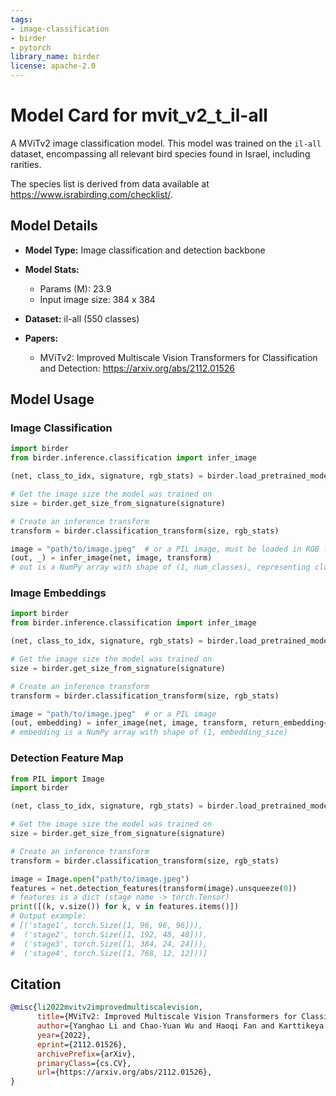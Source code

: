 ```yaml
---
tags:
- image-classification
- birder
- pytorch
library_name: birder
license: apache-2.0
---
```


# Model Card for mvit_v2_t_il-all

A MViTv2 image classification model. This model was trained on the `il-all` dataset, encompassing all relevant bird species found in Israel, including rarities.

The species list is derived from data available at <https://www.israbirding.com/checklist/>.

## Model Details

- **Model Type:** Image classification and detection backbone
- **Model Stats:**
    - Params (M): 23.9
    - Input image size: 384 x 384
- **Dataset:** il-all (550 classes)

- **Papers:**
    - MViTv2: Improved Multiscale Vision Transformers for Classification and Detection: <https://arxiv.org/abs/2112.01526>

## Model Usage

### Image Classification

```python
import birder
from birder.inference.classification import infer_image

(net, class_to_idx, signature, rgb_stats) = birder.load_pretrained_model("mvit_v2_t_il-all", inference=True)

# Get the image size the model was trained on
size = birder.get_size_from_signature(signature)

# Create an inference transform
transform = birder.classification_transform(size, rgb_stats)

image = "path/to/image.jpeg"  # or a PIL image, must be loaded in RGB format
(out, _) = infer_image(net, image, transform)
# out is a NumPy array with shape of (1, num_classes), representing class probabilities.
```

### Image Embeddings

```python
import birder
from birder.inference.classification import infer_image

(net, class_to_idx, signature, rgb_stats) = birder.load_pretrained_model("mvit_v2_t_il-all", inference=True)

# Get the image size the model was trained on
size = birder.get_size_from_signature(signature)

# Create an inference transform
transform = birder.classification_transform(size, rgb_stats)

image = "path/to/image.jpeg"  # or a PIL image
(out, embedding) = infer_image(net, image, transform, return_embedding=True)
# embedding is a NumPy array with shape of (1, embedding_size)
```

### Detection Feature Map

```python
from PIL import Image
import birder

(net, class_to_idx, signature, rgb_stats) = birder.load_pretrained_model("mvit_v2_t_il-all", inference=True)

# Get the image size the model was trained on
size = birder.get_size_from_signature(signature)

# Create an inference transform
transform = birder.classification_transform(size, rgb_stats)

image = Image.open("path/to/image.jpeg")
features = net.detection_features(transform(image).unsqueeze(0))
# features is a dict (stage name -> torch.Tensor)
print([(k, v.size()) for k, v in features.items()])
# Output example:
# [('stage1', torch.Size([1, 96, 96, 96])),
#  ('stage2', torch.Size([1, 192, 48, 48])),
#  ('stage3', torch.Size([1, 384, 24, 24])),
#  ('stage4', torch.Size([1, 768, 12, 12]))]
```

## Citation

```bibtex
@misc{li2022mvitv2improvedmultiscalevision,
      title={MViTv2: Improved Multiscale Vision Transformers for Classification and Detection}, 
      author={Yanghao Li and Chao-Yuan Wu and Haoqi Fan and Karttikeya Mangalam and Bo Xiong and Jitendra Malik and Christoph Feichtenhofer},
      year={2022},
      eprint={2112.01526},
      archivePrefix={arXiv},
      primaryClass={cs.CV},
      url={https://arxiv.org/abs/2112.01526}, 
}
```
